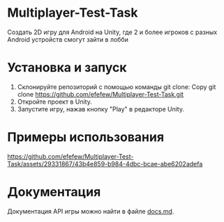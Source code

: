 # Multiplayer-Test-Task
 Создать 2D игру для Android на Unity, где 2 и более игроков с разных Android устройств смогут зайти в лобби
# Установка и запуск
1.  Склонируйте репозиторий с помощью команды git clone: 
Copy git clone https://github.com/efefew/Multiplayer-Test-Task.git
2.  Откройте проект в Unity.
3.  Запустите игру, нажав кнопку "Play" в редакторе Unity.
# Примеры использования
https://github.com/efefew/Multiplayer-Test-Task/assets/29331867/43b4e859-b984-4dbc-bcae-abe6202adefa
# Документация
Документация API игры можно найти в файле [docs.md](https://github.com/efefew/Multiplayer-Test-Task/blob/main/docs.md).
